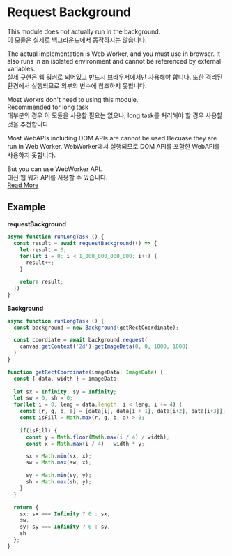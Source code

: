 # Request Background
This module does not actually run in the background.  
이 모듈은 실제로 백그라운드에서 동작하지는 않습니다. 

The actual implementation is Web Worker, and you must use in browser.
It also runs in an isolated environment and cannot be referenced by external variables.  
실제 구현은 웹 워커로 되어있고 반드시 브라우저에서만 사용해야 합니다. 또한 격리된 환경에서 실행되므로 외부의 변수에 참조하지 못합니다.

Most Workrs don't need to using this module.  
Recommended for long task  
대부분의 경우 이 모듈을 사용할 필요는 없으나, long task를 처리해야 할 경우 사용할것을 추천합니다. 

Most WebAPIs including DOM APIs are cannot be used Becuase they are run in Web Worker.
WebWorker에서 실행되므로 DOM API를 포함한 WebAPI를 사용하지 못합니다.  

But you can use WebWorker API.  
대신 웹 워커 API를 사용할 수 있습니다.  
[Read More](https://developer.mozilla.org/en-US/docs/Web/API/WorkerGlobalScope)

## Example
**requestBackground**
```ts
async function runLongTask () {
  const result = await requestBackground(() => {
    let result = 0;
    for(let i = 0; i < 1_000_000_000_000; i++) {
      result++;
    }

    return result;
  })
}

```

**Background**
```ts
async function runLongTask () {
  const background = new Background(getRectCoordinate);

  const coordiate = await background.request(
    canvas.getContext('2d').getImageData(0, 0, 1000, 1000)
  )
}

function getRectCoordinate(imageData: ImageData) {
  const { data, width } = imageData;
  
  let sx = Infinity, sy = Infinity;
  let sw = 0, sh = 0;
  for(let i = 0, leng = data.length; i < leng; i += 4) {
    const [r, g, b, a] = [data[i], data[i + 1], data[i+2], data[i+3]];
    const isFill = Math.max(r, g, b, a) > 0;
    
    if(isFill) {
      const y = Math.floor(Math.max(i / 4) / width);
      const x = Math.max(i / 4) - width * y;

      sx = Math.min(sx, x);
      sw = Math.max(sw, x);

      sy = Math.min(sy, y);
      sh = Math.max(sh, y);
    }
  }

  return { 
    sx: sx === Infinity ? 0 : sx, 
    sw, 
    sy: sy === Infinity ? 0 : sy, 
    sh 
  };
}
```

